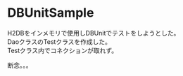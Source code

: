 # DBUnitSample

H2DBをインメモリで使用しDBUnitでテストをしようとした。  
DaoクラスのTestクラスを作成した。  
Testクラス内でコネクションが取れず。

断念。。。